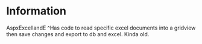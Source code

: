 Information
=============

AspxExcelIandE
^Has code to read specific excel documents into a gridview then save changes and export to db and excel. Kinda old.